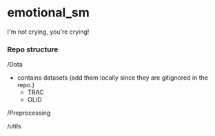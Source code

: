 # emotional_sm
I'm not crying, you're crying!



### Repo structure

/Data
- contains datasets (add them locally since they are gitignored in the repo.)
  - TRAC
  - OLID

/Preprocessing


/utils

